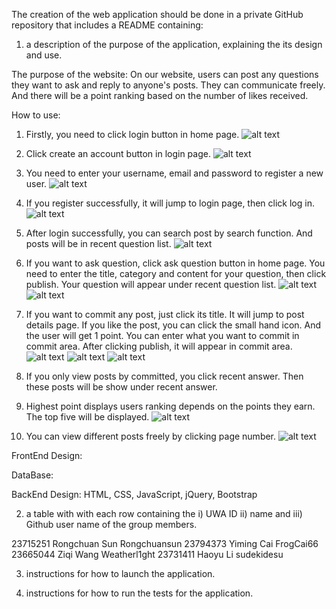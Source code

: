 The creation of the web application should be done in a private GitHub repository that includes a README containing:
1.	a description of the purpose of the application, explaining the its design and use.

The purpose of the website: On our website, users can post any questions they want to ask and reply to anyone's posts. They can communicate freely. And there will be a point ranking based on the number of likes received. 

How to use: 
1.	Firstly, you need to click login button in home page.
 ![alt text](imagesReadme/image.png)

2.	Click create an account button in login page.
 ![alt text](imagesReadme/image-1.png)

3.	You need to enter your username, email and password to register a new user.
 ![alt text](imagesReadme/image-2.png)

4.	If you register successfully, it will jump to login page, then click log in.
 ![alt text](imagesReadme/image-3.png)

5.	After login successfully, you can search post by search function. And posts will be in recent question list.
 ![alt text](imagesReadme/image-4.png)

6.	If you want to ask question, click ask question button in home page. You need to enter the title, category and content for your question, then click publish. Your question will appear under recent question list.
 ![alt text](imagesReadme/image-5.png)
 ![alt text](imagesReadme/image-6.png)

7.	If you want to commit any post, just click its title. It will jump to post details page. If you like the post, you can click the small hand icon. And the user will get 1 point. You can enter what you want to commit in commit area. After clicking publish, it will appear in commit area.
 ![alt text](imagesReadme/image-7.png)
 ![alt text](imagesReadme/image-8.png)
 ![alt text](imagesReadme/image-9.png)
 



8.	If you only view posts by committed, you click recent answer. Then these posts will be show under recent answer.


9.	Highest point displays users ranking depends on the points they earn. The top five will be displayed.
 ![alt text](imagesReadme/image-10.png)


10.	You can view different posts freely by clicking page number.
 ![alt text](imagesReadme/image-11.png)


FrontEnd Design: 

DataBase:

BackEnd Design: HTML, CSS, JavaScript, jQuery, Bootstrap


2.	a table with with each row containing the i) UWA ID ii) name and iii) Github user name of the group members.

23715251	Rongchuan Sun	Rongchuansun
23794373	Yiming Cai	FrogCai66
23665044	Ziqi Wang	Weatherl1ght
23731411	Haoyu Li	sudekidesu



3.	instructions for how to launch the application.



4.	instructions for how to run the tests for the application.

